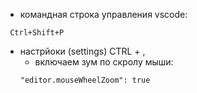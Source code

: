 * командная строка управления vscode: 
```
 Ctrl+Shift+P
 ```
* настрйоки (settings) CTRL + ,
    * включаем зум по скролу мыши:
    ```
    "editor.mouseWheelZoom": true
    ```